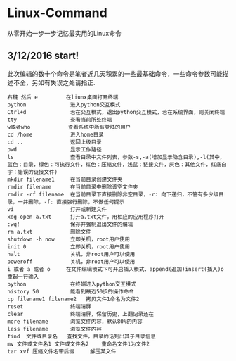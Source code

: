 # Linux-Command
从零开始一步一步记忆最实用的Linux命令
## 3/12/2016 start!
此次编辑的数十个命令是笔者近几天积累的一些最基础命令，一些命令参数可能描述不全，另如有失误之处请指正.

    右键 然后 e         在liunx桌面打开终端
    python              进入python交互模式
    Ctrl+d              若在交互模式，退出python交互模式，若在系统界面，则关闭终端
    tty                 查看当前所处终端
    w或者who            查看系统中所有登陆的用户
    cd /home            进入home目录
    cd ..               返回上级目录
    pwd                 显示工作路径
    ls                  查看目录中文件列表，参数-s,-a(增加显示隐含目录),-l(其中，蓝色：目录，绿色：可执行文件，红色：压缩文件，浅蓝：链接文件，灰色：其他文件，红底白字：错误的链接文件)
    mkdir filename1     在当前目录创建文件夹
    rmdir filename      在当前目录中删除该空文件夹
    rmdir -rf filename  在当前目录下直接删除非空目录，-r: 向下递归，不管有多少级目录，一并删除，-f: 直接强行删除，不做任何提示
    vi                  打开或新建文件
    xdg-open a.txt      打开a.txt文件，用相应的应用程序打开
    :wq!                保存并强制退出文件的编辑
    rm a.txt            删除文件
    shutdown -h now     立即关机，root用户使用
    init 0              立即关机，root用户使用
    halt                关机，非root用户可以使用
    poweroff            关机，非root用户可以使用
    i 或者 a 或者 o     在文件编辑模式下可开启插入模式，append(追加)insert(插入)o重起一行输入
    python              在终端进入python交互模式
    history 50          能看到最近50步的操作命令
    cp filename1 filename2   拷贝文件1命名为文件2
    reset               终端清屏
    clear               终端清屏，保留历史，上翻记录还在
    more filename       浏览文件内容，默认80%的内容
    less filename       浏览文件内容
    find  文件或目录名   查找文件，目录的话列出其子目录信息
    mv 文件或文件名1 文件或文件名2    重命名文件1为文件2
    tar xvf 压缩文件名带后缀     解压某文件
